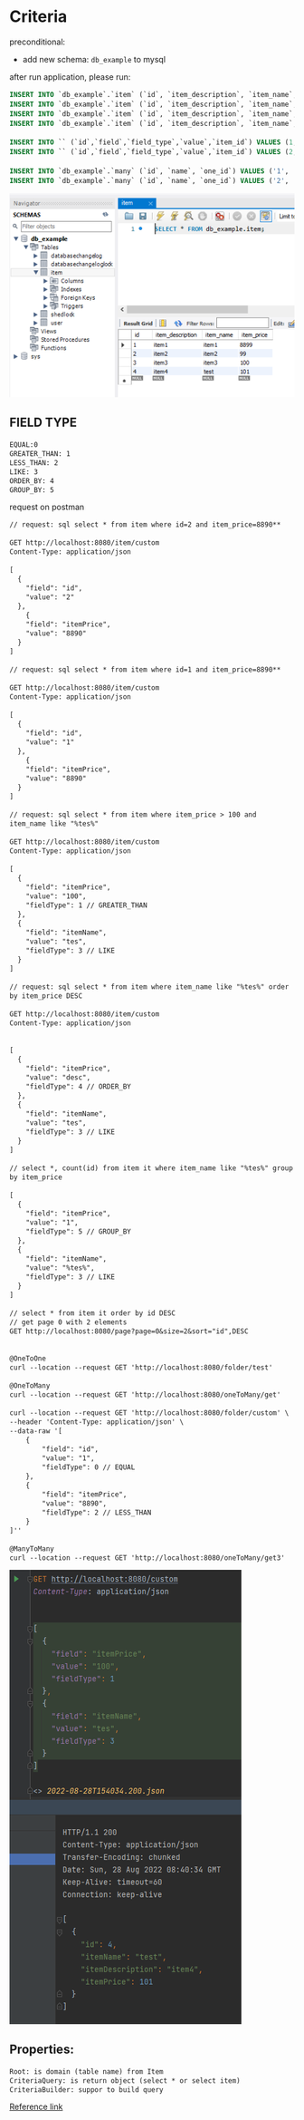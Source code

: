# Criteria

preconditional:
- add new schema: `db_example` to mysql

after run application, please run:

```sql
INSERT INTO `db_example`.`item` (`id`, `item_description`, `item_name`, `item_price`) VALUES ('1', 'item1', 'item1', '8890');
INSERT INTO `db_example`.`item` (`id`, `item_description`, `item_name`, `item_price`) VALUES ('2', 'item2', 'item2', '99');
INSERT INTO `db_example`.`item` (`id`, `item_description`, `item_name`, `item_price`) VALUES ('3', 'item3', 'item3', '100');
INSERT INTO `db_example`.`item` (`id`, `item_description`, `item_name`, `item_price`) VALUES ('4', 'item4', 'item4', '101');

INSERT INTO `` (`id`,`field`,`field_type`,`value`,`item_id`) VALUES (1,'sdf',0,'344',1);
INSERT INTO `` (`id`,`field`,`field_type`,`value`,`item_id`) VALUES (2,'test',1,'34',3);

INSERT INTO `db_example`.`many` (`id`, `name`, `one_id`) VALUES ('1', 'VN', '1');
INSERT INTO `db_example`.`many` (`id`, `name`, `one_id`) VALUES ('2', 'VN1', '2');


```
![img_1.png](img_1.png)

## FIELD TYPE
    EQUAL:0
    GREATER_THAN: 1
    LESS_THAN: 2
    LIKE: 3
    ORDER_BY: 4
    GROUP_BY: 5

request on postman
```text
// request: sql select * from item where id=2 and item_price=8890**

GET http://localhost:8080/item/custom
Content-Type: application/json

[
  {
    "field": "id",
    "value": "2"
  },
    {
    "field": "itemPrice",
    "value": "8890"
  }
]

// request: sql select * from item where id=1 and item_price=8890**

GET http://localhost:8080/item/custom
Content-Type: application/json

[
  {
    "field": "id",
    "value": "1"
  },
    {
    "field": "itemPrice",
    "value": "8890"
  }
]

// request: sql select * from item where item_price > 100 and item_name like "%tes%"

GET http://localhost:8080/item/custom
Content-Type: application/json

[
  {
    "field": "itemPrice",
    "value": "100",
    "fieldType": 1 // GREATER_THAN
  },
  {
    "field": "itemName",
    "value": "tes",
    "fieldType": 3 // LIKE
  }
]

// request: sql select * from item where item_name like "%tes%" order by item_price DESC

GET http://localhost:8080/item/custom
Content-Type: application/json


[
  {
    "field": "itemPrice",
    "value": "desc",
    "fieldType": 4 // ORDER_BY
  },
  {
    "field": "itemName",
    "value": "tes",
    "fieldType": 3 // LIKE
  }
]

// select *, count(id) from item it where item_name like "%tes%" group by item_price

[
  {
    "field": "itemPrice",
    "value": "1",
    "fieldType": 5 // GROUP_BY
  },
  {
    "field": "itemName",
    "value": "%tes%",
    "fieldType": 3 // LIKE
  }
]

// select * from item it order by id DESC
// get page 0 with 2 elements
GET http://localhost:8080/page?page=0&size=2&sort="id",DESC


@OneToOne
curl --location --request GET 'http://localhost:8080/folder/test'

@OneToMany
curl --location --request GET 'http://localhost:8080/oneToMany/get'

curl --location --request GET 'http://localhost:8080/folder/custom' \
--header 'Content-Type: application/json' \
--data-raw '[
    {
        "field": "id",
        "value": "1",
        "fieldType": 0 // EQUAL
    },
    {
        "field": "itemPrice",
        "value": "8890",
        "fieldType": 2 // LESS_THAN
    }
]''

@ManyToMany
curl --location --request GET 'http://localhost:8080/oneToMany/get3'

```
![img.png](img.png)

## Properties:

    Root: is domain (table name) from Item
    CriteriaQuery: is return object (select * or select item)
    CriteriaBuilder: suppor to build query

[Reference link](https://topdev.vn/blog/hibernate-criteria-query-language-hcql/)

